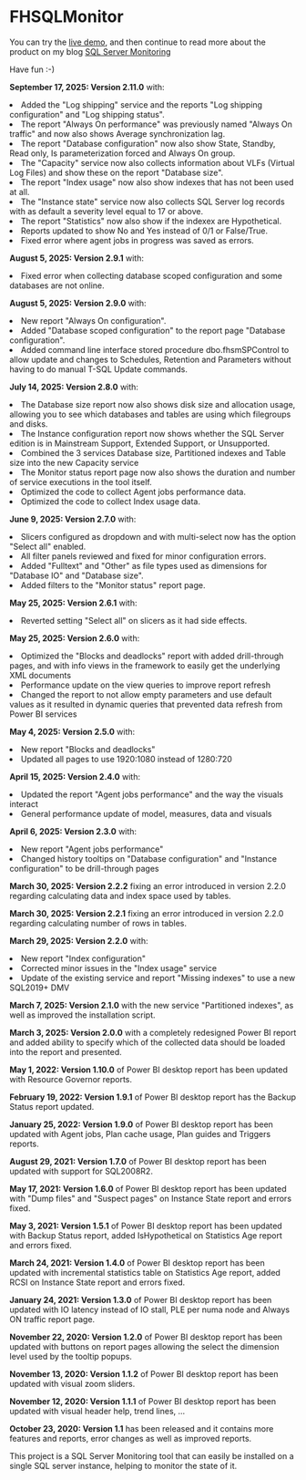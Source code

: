 # FHSQLMonitor
You can try the [live demo](https://tinyurl.com/yc6tc7c2), and then continue to read more about the product on my blog [SQL Server Monitoring](https://www.haurumit.dk/sql-server-monitoring)

Have fun :-)
<p>
<b>September 17, 2025: Version 2.11.0</b> with:</br>
<li>Added the "Log shipping" service and the reports "Log shipping configuration" and "Log shipping status".</li>
<li>The report "Always On performance" was previously named "Always On traffic" and now also shows Average synchronization lag.</li>
<li>The report "Database configuration" now also show State, Standby, Read only, Is parameterization forced and Always On group.</li>
<li>The "Capacity" service now also collects information about VLFs (Virtual Log Files) and show these on the report "Database size".</li>
<li>The report "Index usage" now also show indexes that has not been used at all.</li>
<li>The "Instance state" service now also collects SQL Server log records with as default a severity level equal to 17 or above.</li>
<li>The report "Statistics" now also show if the indexex are Hypothetical.</li>
<li>Reports updated to show No and Yes instead of 0/1 or False/True.</li>
<li>Fixed error where agent jobs in progress was saved as errors.</li>
</p>
<p>
<b>August 5, 2025: Version 2.9.1</b> with:</br>
<li>Fixed error when collecting database scoped configuration and some databases are not online.</li>
</p>
<p>
<b>August 5, 2025: Version 2.9.0</b> with:</br>
<li>New report "Always On configuration".</li>
<li>Added "Database scoped configuration" to the report page "Database configuration".</li>
<li>Added command line interface stored procedure dbo.fhsmSPControl to allow update and changes to Schedules, Retention and Parameters without having to do manual T-SQL Update commands.</li>
</p>
<p>
<b>July 14, 2025: Version 2.8.0</b> with:</br>
<li>The Database size report now also shows disk size and allocation usage, allowing you to see which databases and tables are using which filegroups and disks.</li>
<li>The Instance configuration report now shows whether the SQL Server edition is in Mainstream Support, Extended Support, or Unsupported.</li>
<li>Combined the 3 services Database size, Partitioned indexes and Table size into the new Capacity service</li>
<li>The Monitor status report page now also shows the duration and number of service executions in the tool itself.</li>
<li>Optimized the code to collect Agent jobs performance data.</li>
<li>Optimized the code to collect Index usage data.</li>
</p>
<p>
<b>June 9, 2025: Version 2.7.0</b> with:</br>
<li>Slicers configured as dropdown and with multi-select now has the option "Select all" enabled.</li>
<li>All filter panels reviewed and fixed for minor configuration errors.</li>
<li>Added "Fulltext" and "Other" as file types used as dimensions for "Database IO" and "Database size".</li>
<li>Added filters to the "Monitor status" report page.</li>
</p>
<p>
<b>May 25, 2025: Version 2.6.1</b> with:</br>
<li>Reverted setting "Select all" on slicers as it had side effects.</li>
</p>
<p>
<b>May 25, 2025: Version 2.6.0</b> with:</br>
<li>Optimized the "Blocks and deadlocks" report with added drill-through pages, and with info views in the framework to easily get the underlying XML documents</li>
<li>Performance update on the view queries to improve report refresh</li>
<li>Changed the report to not allow empty parameters and use default values as it resulted in dynamic queries that prevented data refresh from Power BI services</li>
</p>
<p>
<b>May 4, 2025: Version 2.5.0</b> with:</br>
<li>New report "Blocks and deadlocks"</li>
<li>Updated all pages to use 1920:1080 instead of 1280:720</li>
</p>
<p>
<b>April 15, 2025: Version 2.4.0</b> with:</br>
<li>Updated the report "Agent jobs performance" and the way the visuals interact</li>
<li>General performance update of model, measures, data and visuals</li>
</p>
<p>
<b>April 6, 2025: Version 2.3.0</b> with:</br>
<li>New report "Agent jobs performance"</li>
<li>Changed history tooltips on "Database configuration" and "Instance configuration" to be drill-through pages</li>
</p>
<p>
<b>March 30, 2025: Version 2.2.2</b> fixing an error introduced in version 2.2.0 regarding calculating data and index space used by tables.
</p>
<p>
<p>
<b>March 30, 2025: Version 2.2.1</b> fixing an error introduced in version 2.2.0 regarding calculating number of rows in tables.
</p>
<p>
<b>March 29, 2025: Version 2.2.0</b> with:</br>
<li>New report "Index configuration"</li>
<li>Corrected minor issues in the "Index usage" service</li>
<li>Update of the existing service and report "Missing indexes" to use a new SQL2019+ DMV</li>
</p>
<p>
<b>March 7, 2025: Version 2.1.0</b> with the new service "Partitioned indexes", as well as improved the installation script.
</p>
<p>
<b>March 3, 2025: Version 2.0.0</b> with a completely redesigned Power BI report and added ability to specify which of the collected data should be loaded into the report and presented.
</p>
<p>
<b>May 1, 2022: Version 1.10.0</b> of Power BI desktop report has been updated with Resource Governor reports.
</p>
<p>
<b>February 19, 2022: Version 1.9.1</b> of Power BI desktop report has the Backup Status report updated.
</p>
<p>
<b>January 25, 2022: Version 1.9.0</b> of Power BI desktop report has been updated with Agent jobs, Plan cache usage, Plan guides and Triggers reports.
</p>
<p>
<b>August 29, 2021: Version 1.7.0</b> of Power BI desktop report has been updated with support for SQL2008R2.
</p>
<p>
<b>May 17, 2021: Version 1.6.0</b> of Power BI desktop report has been updated with "Dump files" and "Suspect pages" on Instance State report and errors fixed.
</p>
<p>
<b>May 3, 2021: Version 1.5.1</b> of Power BI desktop report has been updated with Backup Status report, added IsHypothetical on Statistics Age report and errors fixed.
</p>
<p>
<b>March 24, 2021: Version 1.4.0</b> of Power BI desktop report has been updated with incremental statistics table on Statistics Age report, added RCSI on Instance State report and errors fixed.
</p>
<p>
<b>January 24, 2021: Version 1.3.0</b> of Power BI desktop report has been updated with IO latency instead of IO stall, PLE per numa node and Always ON traffic report page.
</p>
<p>
<b>November 22, 2020: Version 1.2.0</b> of Power BI desktop report has been updated with buttons on report pages allowing the select the dimension level used by the tooltip popups.
</p>
<p>
<b>November 13, 2020: Version 1.1.2</b> of Power BI desktop report has been updated with visual zoom sliders.
</p>
<p>
<b>November 12, 2020: Version 1.1.1</b> of Power BI desktop report has been updated with visual header help, trend lines, ...
</p>
<p>
<b>October 23, 2020: Version 1.1</b> has been released and it contains more features and reports, error changes as well as improved reports.
</p>
<p>
This project is a SQL Server Monitoring tool that can easily be installed on a single SQL server instance, helping to monitor the state of it.
</p>
